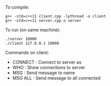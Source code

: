 To compile:

    g++ -std=c++11 client.cpp -lpthread -o client
    g++ -std=c+=11 server.cpp o server

To run (on same machine):

    ./server 10000
    ./client 127.0.0.1 10000


Commands on client:

- CONNECT <name>   : Connect to server as <name>
- WHO              : Show connections to server
- MSG <name> <message> : Send message to name
- MSG ALL <message>    : Send message to all connected

